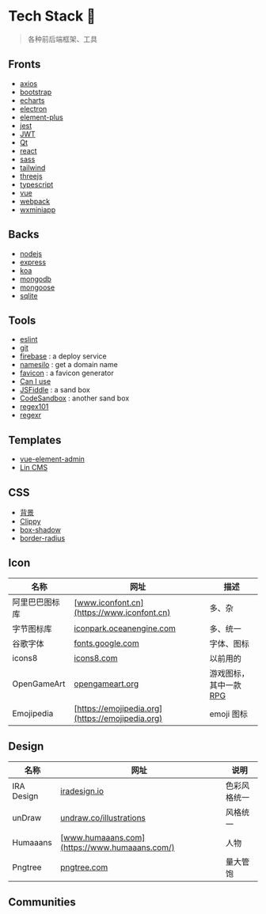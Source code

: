 # Tech Stack 🔧

> 各种前后端框架、工具

## Fronts

-   [axios](https://axios-http.com/zh/)
-   [bootstrap](https://getbootstrap.com/)
-   [echarts](https://echarts.apache.org/zh/index.html)
-   [electron](https://www.electronjs.org/)
-   [element-plus](https://element-plus.org/zh-CN/)
-   [jest](https://jestjs.io/)
-   [JWT](https://jwt.io/)
-   [Qt](https://doc.qt.io/qt-5/)
-   [react](https://reactjs.org/)
-   [sass](https://sass-lang.com/)
-   [tailwind](https://tailwindcss.com/)
-   [threejs](https://threejs.org/)
-   [typescript](https://www.typescriptlang.org/)
-   [vue](https://cn.vuejs.org/)
-   [webpack](https://webpack.docschina.org/)
-   [wxminiapp](https://developers.weixin.qq.com/miniprogram/dev/framework/)

## Backs

-   [nodejs](https://nodejs.org/en/docs/)
-   [express](https://expressjs.com/)
-   [koa](https://koajs.com/)
-   [mongodb](https://www.mongodb.com/home)
-   [mongoose](https://mongoosejs.com/)
-   [sqlite](https://www.sqlite.org/index.html)

## Tools

-   [eslint](https://eslint.org/)
-   [git](https://git-scm.com/docs)
-   [firebase](https://firebase.google.com/) : a deploy service
-   [namesilo](https://www.namesilo.com/) : get a domain name
-   [favicon](https://favicon.io/) : a favicon generator
-   [Can I use](https://caniuse.com/)
-   [JSFiddle](https://jsfiddle.net/) : a sand box
-   [CodeSandbox](https://codesandbox.io/) : another sand box
-   [regex101](https://regex101.com/)
-   [regexr](https://regexr.com/)

## Templates

-   [vue-element-admin](https://panjiachen.github.io/vue-element-admin-site/zh/)
-   [Lin CMS](https://doc.cms.talelin.com/)

## CSS

-   [背景](https://projects.verou.me/css3patterns/#)
-   [Clippy](https://bennettfeely.com/clippy/)
-   [box-shadow](https://developer.mozilla.org/en-US/docs/Web/CSS/CSS_Background_and_Borders/Box-shadow_generator)
-   [border-radius](https://9elements.github.io/fancy-border-radius/full-control.html)

## Icon

| 名称           | 网址                                                         | 描述                                                                             |
| -------------- | ------------------------------------------------------------ | -------------------------------------------------------------------------------- |
| 阿里巴巴图标库 | [www.iconfont.cn](https://www.iconfont.cn)                   | 多、杂                                                                           |
| 字节图标库     | [iconpark.oceanengine.com](https://iconpark.oceanengine.com) | 多、统一                                                                         |
| 谷歌字体       | [fonts.google.com](https://fonts.google.com/)                | 字体、图标                                                                       |
| icons8         | [icons8.com](https://icons8.com/)                            | 以前用的                                                                         |
| OpenGameArt    | [opengameart.org](https://opengameart.org)                   | 游戏图标，其中一款 [RPG](https://opengameart.org/content/98-pixel-art-rpg-icons) |
| Emojipedia     | [https://emojipedia.org](https://emojipedia.org)             | emoji 图标                                                                       |

## Design

| 名称       | 网址                                                       | 说明         |
| ---------- | ---------------------------------------------------------- | ------------ |
| IRA Design | [iradesign.io](https://iradesign.io)                       | 色彩风格统一 |
| unDraw     | [undraw.co/illustrations](https://undraw.co/illustrations) | 风格统一     |
| Humaaans   | [www.humaaans.com](https://www.humaaans.com/)              | 人物         |
| Pngtree    | [pngtree.com](https://pngtree.com)                         | 量大管饱     |

## Communities

<CardsGrid :sites="communities" />

<script>
export default {
  data() {
    return {
      communities: [
        {
          name: "Stack Overflow",
          desc: "最好的问答网站",
          link: "https://stackoverflow.com"
        },
        {
          name: "v2ex",
          desc: "摸鱼社区",
          link: "https://www.v2ex.com"
        },
        {
          name: "掘金",
          desc: "前端社区",
          link: "https://juejin.cn"
        },
        {
          name: "思否",
          desc: "曾经用的最多的技术问答社区",
          link: "https://segmentfault.com"
        },
        {
          name: "DEV Community",
          desc: "一个不错的广告宣传地",
          link: "https://dev.to"
        },
        {
          name: "InfoQ",
          desc: "了解新技术走向",
          link: "https://www.infoq.cn"
        },
      ],
    }
  }
}
</script>
